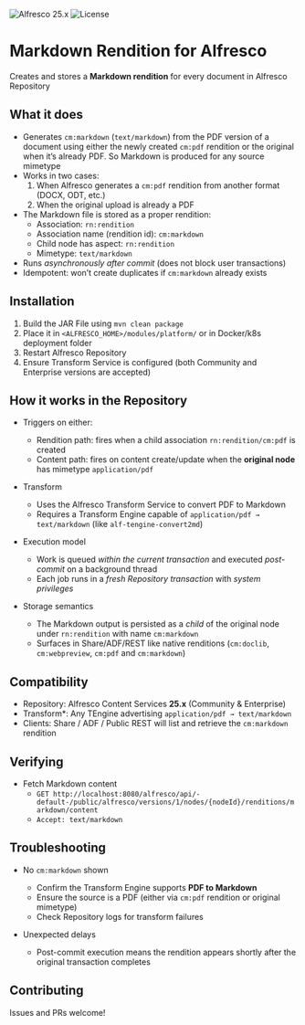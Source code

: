 ![Alfresco 25.x](https://img.shields.io/badge/Alfresco-25.x-blue)
![License](https://img.shields.io/badge/license-Apache%202.0-green)

# Markdown Rendition for Alfresco

Creates and stores a **Markdown rendition** for every document in Alfresco Repository

## What it does

- Generates `cm:markdown` (`text/markdown`) from the PDF version of a document using either the newly created `cm:pdf` rendition or the original when it’s already PDF. So Markdown is produced for any source mimetype
- Works in two cases:
  1) When Alfresco generates a `cm:pdf` rendition from another format (DOCX, ODT, etc.)
  2) When the original upload is already a PDF
- The Markdown file is stored as a proper rendition:
  - Association: `rn:rendition`
  - Association name (rendition id): `cm:markdown`
  - Child node has aspect: `rn:rendition`
  - Mimetype: `text/markdown`
- Runs *asynchronously after commit* (does not block user transactions)
- Idempotent: won’t create duplicates if `cm:markdown` already exists

## Installation

1. Build the JAR File using `mvn clean package`
2. Place it in `<ALFRESCO_HOME>/modules/platform/` or in Docker/k8s deployment folder
3. Restart Alfresco Repository
4. Ensure Transform Service is configured (both Community and Enterprise versions are accepted)

## How it works in the Repository

- Triggers on either:
  - Rendition path: fires when a child association `rn:rendition/cm:pdf` is created
  - Content path: fires on content create/update when the **original node** has mimetype `application/pdf`

- Transform
  - Uses the Alfresco Transform Service to convert PDF to Markdown
  - Requires a Transform Engine capable of `application/pdf → text/markdown` (like `alf-tengine-convert2md`)

- Execution model
  - Work is queued *within the current transaction* and executed *post-commit* on a background thread
  - Each job runs in a *fresh Repository transaction* with *system privileges*

- Storage semantics
  - The Markdown output is persisted as a *child* of the original node under `rn:rendition` with name `cm:markdown`
  - Surfaces in Share/ADF/REST like native renditions (`cm:doclib`, `cm:webpreview`, `cm:pdf` and `cm:markdown`)

## Compatibility

- Repository: Alfresco Content Services **25.x** (Community & Enterprise)
- Transform*: Any TEngine advertising `application/pdf → text/markdown`
- Clients: Share / ADF / Public REST will list and retrieve the `cm:markdown` rendition

## Verifying

- Fetch Markdown content
  - `GET http://localhost:8080/alfresco/api/-default-/public/alfresco/versions/1/nodes/{nodeId}/renditions/markdown/content`
  - `Accept: text/markdown`

## Troubleshooting

- No `cm:markdown` shown
  - Confirm the Transform Engine supports **PDF to Markdown**
  - Ensure the source is a PDF (either via `cm:pdf` rendition or original mimetype)
  - Check Repository logs for transform failures

- Unexpected delays
  - Post-commit execution means the rendition appears shortly after the original transaction completes

## Contributing

Issues and PRs welcome!